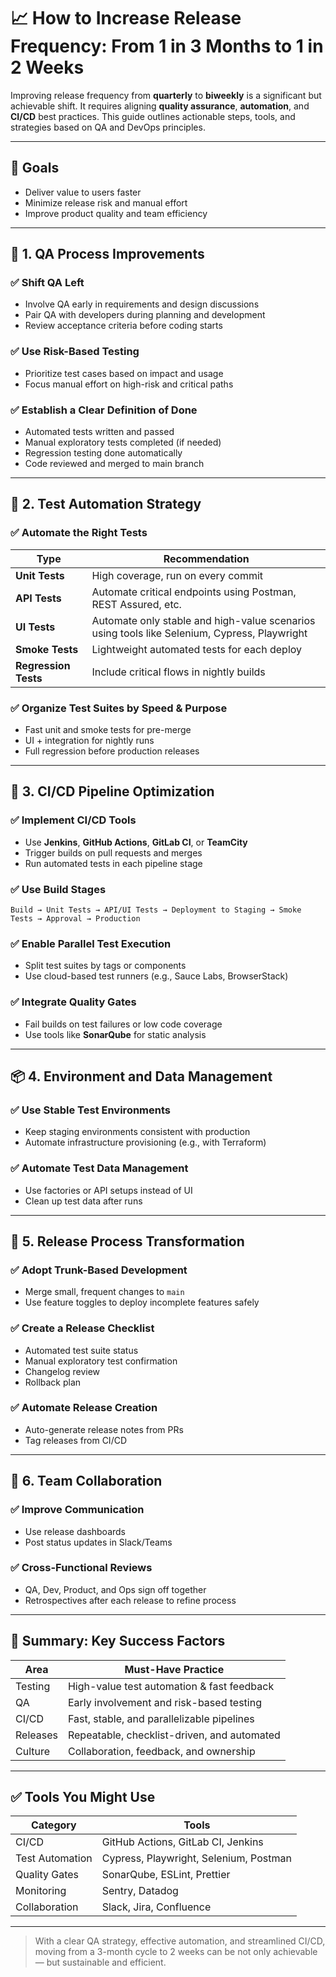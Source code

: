 
# 📈 How to Increase Release Frequency: From 1 in 3 Months to 1 in 2 Weeks

Improving release frequency from **quarterly** to **biweekly** is a significant but achievable shift. It requires aligning **quality assurance**, **automation**, and **CI/CD** best practices. This guide outlines actionable steps, tools, and strategies based on QA and DevOps principles.

---

## 🎯 Goals

- Deliver value to users faster
- Minimize release risk and manual effort
- Improve product quality and team efficiency

---

## 🧪 1. QA Process Improvements

### ✅ Shift QA Left

- Involve QA early in requirements and design discussions
- Pair QA with developers during planning and development
- Review acceptance criteria before coding starts

### ✅ Use Risk-Based Testing

- Prioritize test cases based on impact and usage
- Focus manual effort on high-risk and critical paths

### ✅ Establish a Clear Definition of Done

- Automated tests written and passed
- Manual exploratory tests completed (if needed)
- Regression testing done automatically
- Code reviewed and merged to main branch

---

## 🤖 2. Test Automation Strategy

### ✅ Automate the Right Tests

| Type | Recommendation |
|------|----------------|
| **Unit Tests** | High coverage, run on every commit |
| **API Tests** | Automate critical endpoints using Postman, REST Assured, etc. |
| **UI Tests** | Automate only stable and high-value scenarios using tools like Selenium, Cypress, Playwright |
| **Smoke Tests** | Lightweight automated tests for each deploy |
| **Regression Tests** | Include critical flows in nightly builds |

### ✅ Organize Test Suites by Speed & Purpose

- Fast unit and smoke tests for pre-merge
- UI + integration for nightly runs
- Full regression before production releases

---

## 🚀 3. CI/CD Pipeline Optimization

### ✅ Implement CI/CD Tools

- Use **Jenkins**, **GitHub Actions**, **GitLab CI**, or **TeamCity**
- Trigger builds on pull requests and merges
- Run automated tests in each pipeline stage

### ✅ Use Build Stages

```
Build → Unit Tests → API/UI Tests → Deployment to Staging → Smoke Tests → Approval → Production
```

### ✅ Enable Parallel Test Execution

- Split test suites by tags or components
- Use cloud-based test runners (e.g., Sauce Labs, BrowserStack)

### ✅ Integrate Quality Gates

- Fail builds on test failures or low code coverage
- Use tools like **SonarQube** for static analysis

---

## 📦 4. Environment and Data Management

### ✅ Use Stable Test Environments

- Keep staging environments consistent with production
- Automate infrastructure provisioning (e.g., with Terraform)

### ✅ Automate Test Data Management

- Use factories or API setups instead of UI
- Clean up test data after runs

---

## 🔁 5. Release Process Transformation

### ✅ Adopt Trunk-Based Development

- Merge small, frequent changes to `main`
- Use feature toggles to deploy incomplete features safely

### ✅ Create a Release Checklist

- Automated test suite status
- Manual exploratory test confirmation
- Changelog review
- Rollback plan

### ✅ Automate Release Creation

- Auto-generate release notes from PRs
- Tag releases from CI/CD

---

## 👥 6. Team Collaboration

### ✅ Improve Communication

- Use release dashboards
- Post status updates in Slack/Teams

### ✅ Cross-Functional Reviews

- QA, Dev, Product, and Ops sign off together
- Retrospectives after each release to refine process

---

## 🧠 Summary: Key Success Factors

| Area            | Must-Have Practice                          |
|-----------------|---------------------------------------------|
| Testing         | High-value test automation & fast feedback  |
| QA              | Early involvement and risk-based testing    |
| CI/CD           | Fast, stable, and parallelizable pipelines  |
| Releases        | Repeatable, checklist-driven, and automated |
| Culture         | Collaboration, feedback, and ownership      |

---

## ✅ Tools You Might Use

| Category     | Tools                                 |
|--------------|----------------------------------------|
| CI/CD        | GitHub Actions, GitLab CI, Jenkins     |
| Test Automation | Cypress, Playwright, Selenium, Postman |
| Quality Gates| SonarQube, ESLint, Prettier            |
| Monitoring   | Sentry, Datadog                        |
| Collaboration| Slack, Jira, Confluence                |

---

> With a clear QA strategy, effective automation, and streamlined CI/CD, moving from a 3-month cycle to 2 weeks can be not only achievable — but sustainable and efficient.
